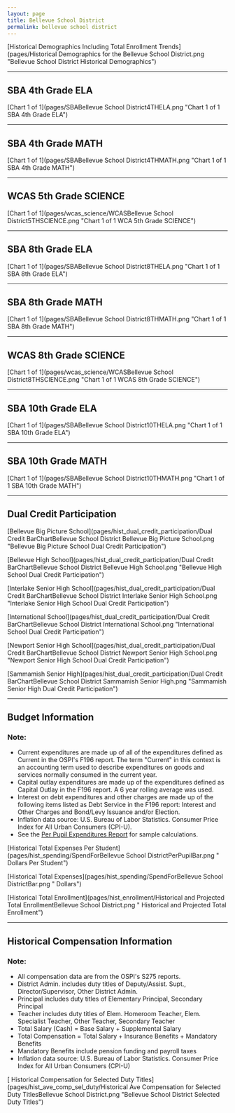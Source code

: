 ```yaml
---
layout: page
title: Bellevue School District
permalink: bellevue school district
---
```



[Historical Demographics Including Total Enrollment Trends](pages/Historical Demographics for the Bellevue School District.png "Bellevue School District Historical Demographics")

___

## SBA 4th Grade ELA

[Chart 1 of 1](pages/SBABellevue School District4THELA.png "Chart 1 of 1 SBA 4th Grade ELA")


___

## SBA 4th Grade MATH

[Chart 1 of 1](pages/SBABellevue School District4THMATH.png "Chart 1 of 1 SBA 4th Grade MATH")


___

## WCAS 5th Grade SCIENCE

[Chart 1 of 1](pages/wcas_science/WCASBellevue School District5THSCIENCE.png "Chart 1 of 1 WCA 5th Grade SCIENCE")


___

## SBA 8th Grade ELA

[Chart 1 of 1](pages/SBABellevue School District8THELA.png "Chart 1 of 1 SBA 8th Grade ELA")


___

## SBA 8th Grade MATH

[Chart 1 of 1](pages/SBABellevue School District8THMATH.png "Chart 1 of 1 SBA 8th Grade MATH")


___

## WCAS 8th Grade SCIENCE

[Chart 1 of 1](pages/wcas_science/WCASBellevue School District8THSCIENCE.png "Chart 1 of 1 WCAS 8th Grade SCIENCE")


___

## SBA 10th Grade ELA

[Chart 1 of 1](pages/SBABellevue School District10THELA.png "Chart 1 of 1 SBA 10th Grade ELA")


___

## SBA 10th Grade MATH

[Chart 1 of 1](pages/SBABellevue School District10THMATH.png "Chart 1 of 1 SBA 10th Grade MATH")


___

## Dual Credit Participation

[Bellevue Big Picture School](pages/hist_dual_credit_participation/Dual Credit BarChartBellevue School District Bellevue Big Picture School.png "Bellevue Big Picture School Dual Credit Participation")

[Bellevue High School](pages/hist_dual_credit_participation/Dual Credit BarChartBellevue School District Bellevue High School.png "Bellevue High School Dual Credit Participation")

[Interlake Senior High School](pages/hist_dual_credit_participation/Dual Credit BarChartBellevue School District Interlake Senior High School.png "Interlake Senior High School Dual Credit Participation")

[International School](pages/hist_dual_credit_participation/Dual Credit BarChartBellevue School District International School.png "International School Dual Credit Participation")

[Newport Senior High School](pages/hist_dual_credit_participation/Dual Credit BarChartBellevue School District Newport Senior High School.png "Newport Senior High School Dual Credit Participation")

[Sammamish Senior High](pages/hist_dual_credit_participation/Dual Credit BarChartBellevue School District Sammamish Senior High.png "Sammamish Senior High Dual Credit Participation")


___

## Budget Information
### Note:
- Current expenditures are made up of all of the expenditures defined as Current in the OSPI's F196 report. The term "Current" in this context is an accounting term used to describe expenditures on goods and services normally consumed in the current year.
- Capital outlay expenditures are made up of the expenditures defined as Capital Outlay in the F196 report. A 6 year rolling average was used.
- Interest on debt expenditures and other charges are made up of the following items listed as Debt Service in the F196 report: Interest and Other Charges and Bond/Levy Issuance and/or Election.
- Inflation data source: U.S. Bureau of Labor Statistics. Consumer Price Index for All Urban Consumers (CPI-U).
- See the [Per Pupil Expenditures Report](report_expenditures) for sample calculations.

[Historical Total Expenses Per Student](pages/hist_spending/SpendForBellevue School DistrictPerPupilBar.png " Dollars Per Student")

[Historical Total Expenses](pages/hist_spending/SpendForBellevue School DistrictBar.png " Dollars")

[Historical Total Enrollment](pages/hist_enrollment/Historical and Projected Total EnrollmentBellevue School District.png " Historical and Projected Total Enrollment")


___

## Historical Compensation Information
### Note:
- All compensation data are from the OSPI's S275 reports.
- District Admin. includes duty titles of Deputy/Assist. Supt., Director/Supervisor, Other District Admin.
- Principal includes duty titles of Elementary Principal, Secondary Principal
- Teacher includes duty titles of Elem. Homeroom Teacher, Elem. Specialist Teacher, Other Teacher, Secondary Teacher
- Total Salary (Cash) = Base Salary + Supplemental Salary
- Total Compensation = Total Salary + Insurance Benefits + Mandatory Benefits
- Mandatory Benefits include pension funding and payroll taxes
- Inflation data source: U.S. Bureau of Labor Statistics. Consumer Price Index for All Urban Consumers (CPI-U)

[ Historical Compensation for Selected Duty Titles](pages/hist_ave_comp_sel_duty/Historical Ave Compensation for Selected Duty TitlesBellevue School District.png "Bellevue School District Selected Duty Titles")

